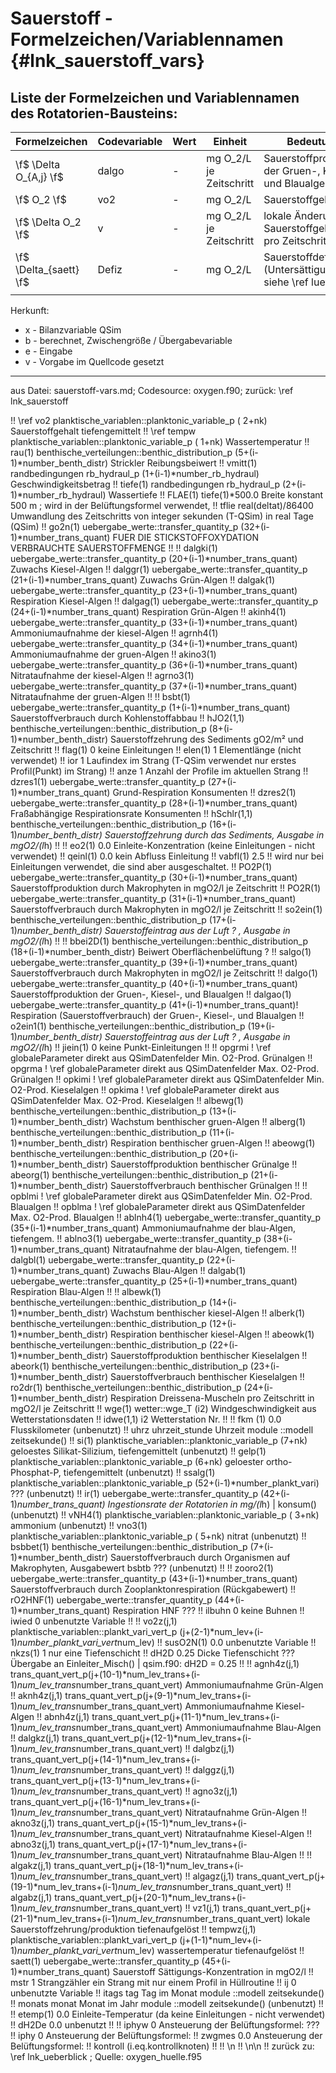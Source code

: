 Sauerstoff - Formelzeichen/Variablennamen {#lnk_sauerstoff_vars}
=========================================

## Liste der Formelzeichen und Variablennamen des Rotatorien-Bausteins: ##

| Formelzeichen               | Codevariable  | Wert  | Einheit           | Bedeutung                                         | Herkunft |
| --------------------------- | ------------- | ----- | ----------------- | --------------------------------------------------| -------- |
| \f$ \Delta O_{A,j} \f$ | dalgo | - | mg O_2/L je Zeitschritt | Sauerstoffproduktion der Gruen-, Kiesel-, und Blaualgen  | b (?) |
| \f$ O_2 \f$            | vo2   | - | mg O_2/L                |  Sauerstoffgehalt                                        | e, b |
| \f$ \Delta O_2 \f$     | v     | - | mg O_2/L je Zeitschritt | lokale Änderung des Sauerstoffgehalts pro Zeitschritt    | b     |
| \f$ \Delta_{saett} \f$ | Defiz | - | mg O_2/L                | Sauerstoffdefizit (Untersättigung) siehe \ref lueftO2    |       |
|           |   |       |   |     |       |





Herkunft:
+ x - Bilanzvariable QSim
+ b - berechnet, Zwischengröße / Übergabevariable
+ e - Eingabe
+ v - Vorgabe im Quellcode gesetzt

<hr>
aus Datei: sauerstoff-vars.md; Codesource: oxygen.f90; 
zurück: \ref lnk_sauerstoff

<!-- alte Var-Tabelle -->

!! <tr><td> \ref vo2 	</td><td> planktische_variablen::planktonic_variable_p ( 2+nk) </td><td> Sauerstoffgehalt tiefengemittelt </td></tr>
!! <tr><td> \ref tempw  </td><td>  planktische_variablen::planktonic_variable_p ( 1+nk)  </td><td> Wassertemperatur </td></tr>
!! <tr><td>  rau(1) </td><td>  benthische_verteilungen::benthic_distribution_p (5+(i-1)*number_benth_distr) </td><td> Strickler Reibungsbeiwert </td></tr>
!! <tr><td>  vmitt(1)  </td><td>  randbedingungen rb_hydraul_p (1+(i-1)*number_rb_hydraul) </td><td> Geschwindigkeitsbetrag </td></tr>
!! <tr><td>  tiefe(1)  </td><td>  randbedingungen rb_hydraul_p (2+(i-1)*number_rb_hydraul) </td><td> Wassertiefe </td></tr>
!! <tr><td>  FLAE(1) </td><td> tiefe(1)*500.0 </td><td>  Breite konstant 500 m ; wird in der Belüftungsformel verwendet,  </td></tr>
!! <tr><td>  tflie  </td><td>  real(deltat)/86400 </td><td> Umwandlung des Zeitschritts von integer sekunden (T-QSim) in real Tage (QSim) </td></tr>
!! <tr><td>  go2n(1)  </td><td>  uebergabe_werte::transfer_quantity_p (32+(i-1)*number_trans_quant) </td><td> FUER DIE STICKSTOFFOXYDATION VERBRAUCHTE SAUERSTOFFMENGE </td></tr>
!! <tr><td>   </td><td>  </td><td>  </td></tr>
!! <tr><td> dalgki(1)  </td><td>  uebergabe_werte::transfer_quantity_p (20+(i-1)*number_trans_quant) </td><td> Zuwachs Kiesel-Algen </td></tr>
!! <tr><td>  dalggr(1)  </td><td>  uebergabe_werte::transfer_quantity_p (21+(i-1)*number_trans_quant) </td><td> Zuwachs Grün-Algen </td></tr>
!! <tr><td>  dalgak(1)  </td><td>  uebergabe_werte::transfer_quantity_p (23+(i-1)*number_trans_quant) </td><td> Respiration Kiesel-Algen </td></tr>
!! <tr><td>  dalgag(1)  </td><td>  uebergabe_werte::transfer_quantity_p (24+(i-1)*number_trans_quant) </td><td> Respiration Grün-Algen </td></tr>
!! <tr><td>  akinh4(1)  </td><td>  uebergabe_werte::transfer_quantity_p (33+(i-1)*number_trans_quant) </td><td> Ammoniumaufnahme der kiesel-Algen </td></tr>
!! <tr><td>  agrnh4(1)  </td><td>  uebergabe_werte::transfer_quantity_p (34+(i-1)*number_trans_quant) </td><td> Ammoniumaufnahme der gruen-Algen </td></tr>
!! <tr><td>  akino3(1)  </td><td>  uebergabe_werte::transfer_quantity_p (36+(i-1)*number_trans_quant) </td><td> Nitrataufnahme der kiesel-Algen </td></tr>
!! <tr><td>  agrno3(1)  </td><td>  uebergabe_werte::transfer_quantity_p (37+(i-1)*number_trans_quant) </td><td> Nitrataufnahme der gruen-Algen </td></tr>
!! <tr><td>   </td><td>  </td><td>  </td></tr>
!! <tr><td> bsbt(1)  </td><td>  uebergabe_werte::transfer_quantity_p (1+(i-1)*number_trans_quant) </td><td> Sauerstoffverbrauch durch Kohlenstoffabbau </td></tr>
!! <tr><td>  hJO2(1,1)  </td><td>  benthische_verteilungen::benthic_distribution_p (8+(i-1)*number_benth_distr) </td><td> Sauerstoffzehrung des Sediments gO2/m² und Zeitschritt </td></tr>
!! <tr><td>  flag(1) </td><td> 0         </td><td> keine Einleitungen </td></tr>
!! <tr><td>  elen(1) </td><td> 1         </td><td> Elementlänge (nicht verwendet) </td></tr>
!! <tr><td>  ior </td><td> 1             </td><td> Laufindex im Strang (T-QSim verwendet nur erstes Profil(Punkt) im Strang) </td></tr>
!! <tr><td>  anze </td><td> 1            </td><td> Anzahl der Profile im aktuellen Strang </td></tr>
!! <tr><td>  dzres1(1)  </td><td>  uebergabe_werte::transfer_quantity_p (27+(i-1)*number_trans_quant) </td><td> Grund-Respiration Konsumenten </td></tr>
!! <tr><td>  dzres2(1)  </td><td>  uebergabe_werte::transfer_quantity_p (28+(i-1)*number_trans_quant) </td><td> Fraßabhängige Respirationsrate Konsumenten </td></tr>
!! <tr><td>  hSchlr(1,1)  </td><td>  benthische_verteilungen::benthic_distribution_p (16+(i-1)*number_benth_distr) </td><td> Sauerstoffzehrung durch das Sediments, Ausgabe in mgO2/(l*h)  </td></tr>
!! <tr><td>   </td><td>  </td><td>  </td></tr>
!! <tr><td> eo2(1) </td><td> 0.0         </td><td> Einleite-Konzentration (keine Einleitungen - nicht verwendet) </td></tr>
!! <tr><td>  qeinl(1) </td><td> 0.0       </td><td> kein Abfluss Einleitung </td></tr>
!! <tr><td>  vabfl(1)  </td><td>  2.5 !! wird nur bei Einleitungen verwendet, die sind aber ausgeschaltet. </td></tr>
!! <tr><td>  PO2P(1)  </td><td>  uebergabe_werte::transfer_quantity_p (30+(i-1)*number_trans_quant) </td><td> Sauerstoffproduktion durch Makrophyten in mgO2/l je Zeitschritt </td></tr>
!! <tr><td>  PO2R(1)  </td><td>  uebergabe_werte::transfer_quantity_p (31+(i-1)*number_trans_quant) </td><td> Sauerstoffverbrauch durch Makrophyten in mgO2/l je Zeitschritt </td></tr>
!! <tr><td>  so2ein(1)  </td><td>  benthische_verteilungen::benthic_distribution_p (17+(i-1)*number_benth_distr) </td><td> Sauerstoffeintrag aus der Luft ? , Ausgabe in mgO2/(l*h)  </td></tr>
!! <tr><td>   </td><td>  </td><td>  </td></tr> </td></tr>
!! <tr><td>  bbei2D(1)  </td><td>  benthische_verteilungen::benthic_distribution_p (18+(i-1)*number_benth_distr) </td><td> Beiwert Oberflächenbelüftung ?  </td></tr>
!! <tr><td>  salgo(1)  </td><td>  uebergabe_werte::transfer_quantity_p (39+(i-1)*number_trans_quant) </td><td> Sauerstoffverbrauch durch Makrophyten in mgO2/l je Zeitschritt </td></tr>
!! <tr><td>  dalgo(1)  </td><td>  uebergabe_werte::transfer_quantity_p (40+(i-1)*number_trans_quant) </td><td> Sauerstoffproduktion der Gruen-, Kiesel-, und Blaualgen </td></tr>
!! <tr><td>  dalgao(1)  </td><td>  uebergabe_werte::transfer_quantity_p (41+(i-1)*number_trans_quant)! Respiration (Sauerstoffverbrauch) der Gruen-, Kiesel-, und Blaualgen </td></tr>
!! <tr><td>  o2ein1(1)  </td><td>  benthische_verteilungen::benthic_distribution_p (19+(i-1)*number_benth_distr) </td><td> Sauerstoffeintrag aus der Luft ? , Ausgabe in mgO2/(l*h)  </td></tr>
!! <tr><td>   jiein(1) </td><td> 0        </td><td> keine Punkt-Einleitungen </td></tr>
!! <tr><td>   </td><td>  </td><td>  </td></tr>
!! <tr><td> opgrmi  </td><td> ! \ref globaleParameter direkt aus QSimDatenfelder </td><td> Min. O2-Prod. Grünalgen </td></tr>
!! <tr><td>  opgrma  </td><td> ! \ref globaleParameter direkt aus QSimDatenfelder  </td><td> Max. O2-Prod. Grünalgen </td></tr>
!! <tr><td>  opkimi  </td><td> ! \ref globaleParameter direkt aus QSimDatenfelder  </td><td> Min. O2-Prod. Kieselalgen </td></tr>
!! <tr><td>  opkima  </td><td> ! \ref globaleParameter direkt aus QSimDatenfelder  </td><td> Max. O2-Prod. Kieselalgen </td></tr>
!! <tr><td>  albewg(1)  </td><td>  benthische_verteilungen::benthic_distribution_p (13+(i-1)*number_benth_distr) </td><td> Wachstum benthischer gruen-Algen </td></tr>
!! <tr><td>  alberg(1)  </td><td>  benthische_verteilungen::benthic_distribution_p (11+(i-1)*number_benth_distr) </td><td> Respiration benthischer gruen-Algen </td></tr>
!! <tr><td>  abeowg(1)  </td><td>  benthische_verteilungen::benthic_distribution_p (20+(i-1)*number_benth_distr) </td><td> Sauerstoffproduktion benthischer Grünalge </td></tr>
!! <tr><td>  abeorg(1)  </td><td>  benthische_verteilungen::benthic_distribution_p (21+(i-1)*number_benth_distr) </td><td> Sauerstoffverbrauch benthischer Grünalgen </td></tr>
!! <tr><td>   </td><td>  </td><td>  </td></tr>
!! <tr><td> opblmi  </td><td> ! \ref globaleParameter direkt aus QSimDatenfelder  </td><td> Min. O2-Prod. Blaualgen </td></tr>
!! <tr><td>  opblma  </td><td> ! \ref globaleParameter direkt aus QSimDatenfelder  </td><td> Max. O2-Prod. Blaualgen </td></tr>
!! <tr><td>  ablnh4(1)  </td><td>  uebergabe_werte::transfer_quantity_p (35+(i-1)*number_trans_quant) </td><td> Ammoniumaufnahme der blau-Algen, tiefengem. </td></tr>
!! <tr><td>  ablno3(1)  </td><td>  uebergabe_werte::transfer_quantity_p (38+(i-1)*number_trans_quant) </td><td> Nitrataufnahme der blau-Algen, tiefengem. </td></tr>
!! <tr><td>  dalgbl(1)  </td><td>  uebergabe_werte::transfer_quantity_p (22+(i-1)*number_trans_quant) </td><td> Zuwachs Blau-Algen </td></tr>
!! <tr><td>  dalgab(1)  </td><td>  uebergabe_werte::transfer_quantity_p (25+(i-1)*number_trans_quant) </td><td> Respiration Blau-Algen </td></tr>
!! <tr><td>   </td><td>  </td><td>  </td></tr>
!! <tr><td> albewk(1)  </td><td>  benthische_verteilungen::benthic_distribution_p (14+(i-1)*number_benth_distr) </td><td> Wachstum benthischer kiesel-Algen </td></tr>
!! <tr><td>  alberk(1)  </td><td>  benthische_verteilungen::benthic_distribution_p (12+(i-1)*number_benth_distr) </td><td> Respiration benthischer kiesel-Algen </td></tr>
!! <tr><td>  abeowk(1)  </td><td>  benthische_verteilungen::benthic_distribution_p (22+(i-1)*number_benth_distr) </td><td> Sauerstoffproduktion benthischer Kieselalgen </td></tr>
!! <tr><td>  abeork(1)  </td><td>  benthische_verteilungen::benthic_distribution_p (23+(i-1)*number_benth_distr) </td><td> Sauerstoffverbrauch benthischer Kieselalgen </td></tr>
!! <tr><td>  ro2dr(1)  </td><td>  benthische_verteilungen::benthic_distribution_p (24+(i-1)*number_benth_distr) </td><td> Respiration Dreissena-Muscheln pro Zeitschritt in mgO2/l je Zeitschritt </td></tr>
!! <tr><td>  wge(1) </td><td> wetter::wge_T (i2)   </td><td> Windgeschwindigkeit  aus Wetterstationsdaten </td></tr>
!! <tr><td>  idwe(1,1) </td><td>  i2  </td><td> Wetterstation Nr. </td></tr>
!! <tr><td>   </td><td>  </td><td>  </td></tr>
!! <tr><td> fkm (1) </td><td> 0.0  </td><td> Flusskilometer (unbenutzt) </td></tr>
!! <tr><td>  uhrz </td><td> uhrzeit_stunde </td><td> Uhrzeit module ::modell zeitsekunde()  </td></tr>
!! <tr><td>  si(1)  </td><td>  planktische_variablen::planktonic_variable_p (7+nk) </td><td> geloestes Silikat-Silizium, tiefengemittelt (unbenutzt)  </td></tr>
!! <tr><td>  gelp(1)  </td><td>  planktische_variablen::planktonic_variable_p (6+nk) </td><td> geloester ortho-Phosphat-P, tiefengemittelt (unbenutzt) </td></tr>
!! <tr><td>  ssalg(1)  </td><td>  planktische_variablen::planktonic_variable_p (52+(i-1)*number_plankt_vari) </td><td> ??? (unbenutzt) </td></tr>
!! <tr><td>  ir(1)  </td><td>  uebergabe_werte::transfer_quantity_p (42+(i-1)*number_trans_quant) </td><td> Ingestionsrate der Rotatorien in mg/(l*h) | konsum() (unbenutzt) </td></tr>
!! <tr><td>  vNH4(1)  </td><td>  planktische_variablen::planktonic_variable_p ( 3+nk)  </td><td> ammonium (unbenutzt) </td></tr>
!! <tr><td>  vno3(1)  </td><td>  planktische_variablen::planktonic_variable_p ( 5+nk)  </td><td> nitrat (unbenutzt) </td></tr>
!! <tr><td>  bsbbet(1)  </td><td>  benthische_verteilungen::benthic_distribution_p (7+(i-1)*number_benth_distr) </td><td> Sauerstoffverbrauch durch Organismen auf Makrophyten, Ausgabewert bsbtb ??? (unbenutzt) </td></tr>
!! <tr><td>   </td><td>  </td><td>  </td></tr>
!! <tr><td> zooro2(1)  </td><td>  uebergabe_werte::transfer_quantity_p (43+(i-1)*number_trans_quant) </td><td> Sauerstoffverbrauch durch Zooplanktonrespiration (Rückgabewert) </td></tr>
!! <tr><td>  rO2HNF(1)  </td><td>  uebergabe_werte::transfer_quantity_p (44+(i-1)*number_trans_quant) </td><td> Respiration HNF ??? </td></tr>
!! <tr><td>  ilbuhn </td><td> 0    </td><td> keine Buhnen </td></tr>
!! <tr><td>  iwied </td><td> 0 </td><td> unbenutzte Variable </td></tr>
!! <tr><td>   </td><td>  </td><td>  </td></tr>
!! <tr><td>    vo2z(j,1) </td><td> planktische_variablen::plankt_vari_vert_p (j+(2-1)*num_lev+(i-1)*number_plankt_vari_vert*num_lev) </td></tr>
!! <tr><td>  susO2N(1) </td><td>  0.0     </td><td> unbenutzte Variable </td></tr>
!! <tr><td>  nkzs(1) </td><td> 1 </td><td> nur eine Tiefenschicht </td></tr>
!! <tr><td>  dH2D  </td><td>  0.25 </td><td> Dicke Tiefenschicht ??? Übergabe an Einleiter_Misch() | qsim.f90: dH2D = 0.25 </td></tr>
!! <tr><td>   </td><td>  </td><td>  </td></tr>
!! <tr><td>    agnh4z(j,1)  </td><td>  trans_quant_vert_p(j+(10-1)*num_lev_trans+(i-1)*num_lev_trans*number_trans_quant_vert) </td><td> Ammoniumaufnahme Grün-Algen </td></tr>
!! <tr><td>     aknh4z(j,1)  </td><td>  trans_quant_vert_p(j+(9-1)*num_lev_trans+(i-1)*num_lev_trans*number_trans_quant_vert) </td><td> Ammoniumaufnahme Kiesel-Algen </td></tr>
!! <tr><td>     abnh4z(j,1)  </td><td>  trans_quant_vert_p(j+(11-1)*num_lev_trans+(i-1)*num_lev_trans*number_trans_quant_vert) </td><td> Ammoniumaufnahme Blau-Algen </td></tr>
!! <tr><td>     dalgkz(j,1)  </td><td>  trans_quant_vert_p(j+(12-1)*num_lev_trans+(i-1)*num_lev_trans*number_trans_quant_vert) </td><td>  </td></tr>
!! <tr><td>     dalgbz(j,1)  </td><td>  trans_quant_vert_p(j+(14-1)*num_lev_trans+(i-1)*num_lev_trans*number_trans_quant_vert) </td><td>  </td></tr>
!! <tr><td>     dalggz(j,1)  </td><td>  trans_quant_vert_p(j+(13-1)*num_lev_trans+(i-1)*num_lev_trans*number_trans_quant_vert) </td><td>  </td></tr>
!! <tr><td>     agno3z(j,1)  </td><td>  trans_quant_vert_p(j+(16-1)*num_lev_trans+(i-1)*num_lev_trans*number_trans_quant_vert) </td><td> Nitrataufnahme Grün-Algen </td></tr>
!! <tr><td>     akno3z(j,1)  </td><td>  trans_quant_vert_p(j+(15-1)*num_lev_trans+(i-1)*num_lev_trans*number_trans_quant_vert) </td><td> Nitrataufnahme Kiesel-Algen </td></tr>
!! <tr><td>     abno3z(j,1)  </td><td>  trans_quant_vert_p(j+(17-1)*num_lev_trans+(i-1)*num_lev_trans*number_trans_quant_vert) </td><td> Nitrataufnahme Blau-Algen </td></tr>
!! <tr><td>   </td><td>  </td><td>  </td></tr>
!! <tr><td>    algakz(j,1)  </td><td>  trans_quant_vert_p(j+(18-1)*num_lev_trans+(i-1)*num_lev_trans*number_trans_quant_vert) </td><td>  </td></tr>
!! <tr><td>     algagz(j,1)  </td><td>  trans_quant_vert_p(j+(19-1)*num_lev_trans+(i-1)*num_lev_trans*number_trans_quant_vert) </td><td>  </td></tr>
!! <tr><td>     algabz(j,1)  </td><td>  trans_quant_vert_p(j+(20-1)*num_lev_trans+(i-1)*num_lev_trans*number_trans_quant_vert) </td><td>  </td></tr>
!! <tr><td>     vz1(j,1)  </td><td>  trans_quant_vert_p(j+(21-1)*num_lev_trans+(i-1)*num_lev_trans*number_trans_quant_vert) </td><td> lokale Sauerstoffzehrung/produktion tiefenaufgelöst </td></tr>
!! <tr><td>     tempwz(j,1) </td><td>  planktische_variablen::plankt_vari_vert_p (j+(1-1)*num_lev+(i-1)*number_plankt_vari_vert*num_lev) </td><td> wassertemperatur tiefenaufgelöst </td></tr>
!! <tr><td>  saett(1)  </td><td>  uebergabe_werte::transfer_quantity_p (45+(i-1)*number_trans_quant) </td><td> Sauerstoff Sättigungs-Konzentration in mgO2/l  </td></tr>
!! <tr><td>  mstr </td><td> 1 </td><td> Strangzähler ein Strang mit nur einem Profil in Hüllroutine </td></tr>
!! <tr><td>  ij </td><td> 0 </td><td> unbenutzte Variable </td></tr>
!! <tr><td>  itags </td><td> tag </td><td> Tag im Monat module ::modell zeitsekunde() </td></tr>
!! <tr><td>  monats </td><td> monat </td><td> Monat im Jahr module ::modell zeitsekunde() (unbenutzt) </td></tr>
!! <tr><td>   </td><td>  </td><td>  </td></tr>
!! <tr><td> etemp(1) </td><td> 0.0  </td><td> Einleite-Temperatur (da keine Einleitungen - nicht verwendet) </td></tr>
!! <tr><td>  dH2De  </td><td> 0.0   </td><td> unbenutzt </td></tr>
!! <tr><td>   </td><td>  </td><td>  </td></tr>
!! <tr><td> iphyw  </td><td>  0 </td><td> Ansteuerung der Belüftungsformel: ??? </td></tr>
!! <tr><td>  iphy  </td><td>  0  </td><td> Ansteuerung der Belüftungsformel: </td></tr>
!! <tr><td>  zwgmes  </td><td>  0.0 </td><td> Ansteuerung der Belüftungsformel:  </td></tr>
!! <tr><td>  kontroll </td><td> (i.eq.kontrollknoten) </td><td>  </td></tr>
!! </table>
!! \n
!! \n\n
!! zurück zu: \ref lnk_ueberblick ; Quelle: oxygen_huelle.f95
